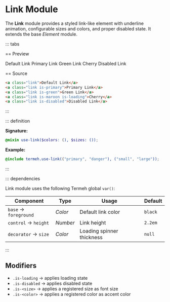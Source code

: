 # Link Module

The **Link** module provides a styled link-like element with underline animation, configurable sizes and colors, and proper disabled state. It extends the base _Element_ module.

::: tabs

== Preview

<!-- markdownlint-disable MD033 -->
<Preview height="3rem">
  <div class="demo">
    <div class="gaper is-auto">
      <a class="link">Default Link</a>
      <a class="link is-primary">Primary Link</a>
      <a class="link is-green">Green Link</a>
      <a class="link is-maroon is-loading">Cherry</a>
      <a class="link is-disabled">Disabled Link</a>
    </div>
  </div>
</Preview>
<!-- markdownlint-enable MD033 -->

== Source

```html
<a class="link">Default Link</a>
<a class="link is-primary">Primary Link</a>
<a class="link is-green">Green Link</a>
<a class="link is-maroon is-loading">Cherry</a>
<a class="link is-disabled">Disabled Link</a>
```

:::

::: definition

**Signature:**

```scss
@mixin use-link($colors: (), $sizes: ());
```

**Example:**

```scss
@include termeh.use-link(("primary", "danger"), ("small", "large"));
```

:::

::: dependencies

Link module uses the following Termeh global `var()`:

| Component             | Type     | Usage                     | Default |
| --------------------- | -------- | ------------------------- | ------- |
| `base` → `foreground` | _Color_  | Default link color        | `black` |
| `control` → `height`  | _Number_ | Link height               | `2.2em` |
| `decorator` → `size`  | _Color_  | Loading spinner thickness | `null`  |

:::

## Modifiers

- `.is-loading` → applies loading state
- `.is-disabled` → applies disabled state
- `.is-<size>` → applies a registered size as font size
- `.is-<color>` → applies a registered color as accent color
